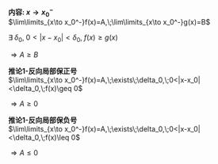 **内容: $x\to x_0^-$**  
$\lim\limits_{x\to x_0^-}f(x)=A,\;\lim\limits_{x\to x_0^-}g(x)=B$  
  
$\exists\;\delta_0,\;0<|x-x_0|<\delta_0,\;f(x)\geq g(x)$  
  
$\Rightarrow A\geq B$  
  
**推论1-反向局部保正号**  
$\lim\limits_{x\to x_0^-}f(x)=A,\;\exists\;\delta_0,\;0<|x-x_0|<\delta_0,\;f(x)\geq 0$  
  
$\Rightarrow A\geq 0$  
  
**推论1-反向局部保负号**  
$\lim\limits_{x\to x_0^-}f(x)=A,\;\exists\;\delta_0,\;0<|x-x_0|<\delta_0,\;f(x)\leq 0$  
  
$\Rightarrow A\leq 0$  
